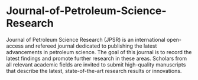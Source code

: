 Journal-of-Petroleum-Science-Research
=====================================

Journal of Petroleum Science Research (JPSR) is an international open-access and refereed journal dedicated to publishing the latest advancements in petroleum science. The goal of this journal is to record the latest findings and promote further research in these areas. Scholars from all relevant academic fields are invited to submit high-quality manuscripts that describe the latest, state-of-the-art research results or innovations.
